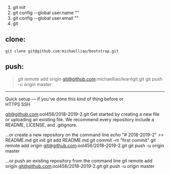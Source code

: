 1. git init
2. git config --global user.name ""
3. git config --global user.email ""
4. git 


## clone: 
    git clone git@github.com:michaelliao/bootstrap.git

## push:
> git remote add origin git@github.com:michaelliao/learngit.git
> git push -u origin master




---
Quick setup — if you’ve done this kind of thing before
or	
HTTPS
SSH

git@github.com:ool456/2018-2019-2.git
Get started by creating a new file or uploading an existing file. We recommend every repository include a README, LICENSE, and .gitignore.

…or create a new repository on the command line
echo "# 2018-2019-2" >> README.md
git init
git add README.md
git commit -m "first commit"
git remote add origin git@github.com:ool456/2018-2019-2.git
git push -u origin master

…or push an existing repository from the command line
git remote add origin git@github.com:ool456/2018-2019-2.git
git push -u origin master
